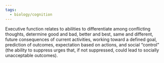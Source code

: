 ```yaml
---
tags:
  - biology/cognition
---
```

Executive function relates to abilities to differentiate among conflicting thoughts, determine good and bad, better and best, same and different, future consequences of current activities, working toward a defined goal, prediction of outcomes, expectation based on actions, and social “control” (the ability to suppress urges that, if not suppressed, could lead to socially unacceptable outcomes).
